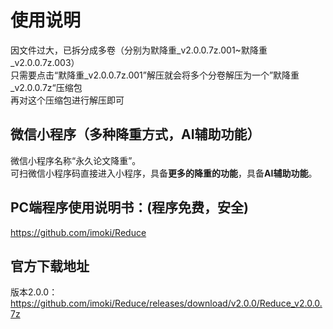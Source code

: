 # 使用说明
因文件过大，已拆分成多卷（分别为默降重_v2.0.0.7z.001~默降重_v2.0.0.7z.003）  
只需要点击“默降重_v2.0.0.7z.001”解压就会将多个分卷解压为一个”默降重_v2.0.0.7z“压缩包  
再对这个压缩包进行解压即可  

## 微信小程序（多种降重方式，AI辅助功能）  
微信小程序名称“永久论文降重”。  
可扫微信小程序码直接进入小程序，具备**更多的降重的功能**，具备**AI辅助功能**。  

## PC端程序使用说明书：(程序免费，安全) 
https://github.com/imoki/Reduce  

## 官方下载地址  
版本2.0.0：  
https://github.com/imoki/Reduce/releases/download/v2.0.0/Reduce_v2.0.0.7z  
